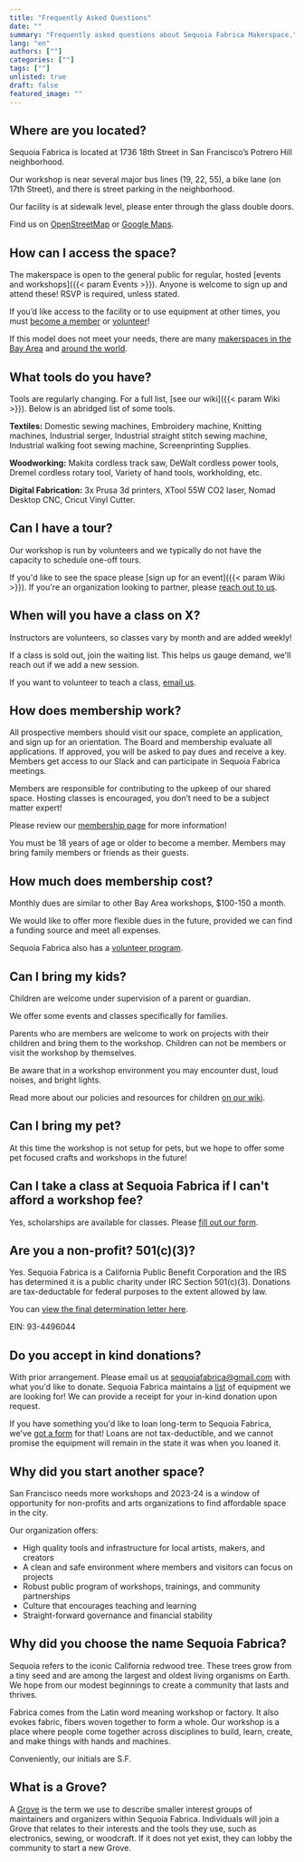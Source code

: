 ```yaml
---
title: "Frequently Asked Questions"
date: ""
summary: "Frequently asked questions about Sequoia Fabrica Makerspace."
lang: "en"
authors: [""]
categories: [""]
tags: [""]
unlisted: true
draft: false
featured_image: ""
---
```


## Where are you located?

Sequoia Fabrica is located at 1736 18th Street in San Francisco’s Potrero Hill neighborhood. 

Our workshop is near several major bus lines (19, 22, 55), a bike lane (on 17th Street), and there is street parking in the neighborhood.

Our facility is at sidewalk level, please enter through the glass double doors.

Find us on [OpenStreetMap](https://www.openstreetmap.org/node/11571985859) or [Google Maps](https://maps.app.goo.gl/7fiutyz9KxsT1eXc7).

## How can I access the space?

The makerspace is open to the general public for regular, hosted [events and workshops]({{< param Events >}}). Anyone is welcome to sign up and attend these! RSVP is required, unless stated.
 
If you’d like access to the facility or to use equipment at other times, you must [become a member](./membership) or [volunteer](https://wiki.sequoiafabrica.org/wiki/Volunteers)!

If this model does not meet your needs, there are many [makerspaces in the Bay Area](https://makernexuswiki.com/wiki/Maker_Spaces_In_San_Francisco_area) and [around the world](https://wiki.hackerspaces.org/List_of_Hacker_Spaces).

## What tools do you have?

Tools are regularly changing. For a full list, [see our wiki]({{< param Wiki >}}).
Below is an abridged list of some tools.

**Textiles:**
Domestic sewing machines,
Embroidery machine,
Knitting machines,
Industrial serger,
Industrial straight stitch sewing machine,
Industrial walking foot sewing machine,
Screenprinting Supplies.

**Woodworking:**
Makita cordless track saw,
DeWalt cordless power tools,
Dremel cordless rotary tool,
Variety of hand tools, workholding, etc.

**Digital Fabrication:**
3x Prusa 3d printers,
XTool 55W CO2 laser,
Nomad Desktop CNC,
Cricut Vinyl Cutter.

## Can I have a tour?

Our workshop is run by volunteers and we typically do not have the capacity to schedule one-off tours.

If you'd like to see the space please [sign up for an event]({{< param Wiki >}}). If you're an organization looking to partner, please [reach out to us](./contact). 

## When will you have a class on X?

Instructors are volunteers, so classes vary by month and are added weekly! 

If a class is sold out, join the waiting list. This helps us gauge demand, we'll reach out if we add a new session.

If you want to volunteer to teach a class, [email us](./contact).

## How does membership work?

All prospective members should visit our space, complete an application, and sign up for an orientation. The Board and membership evaluate all applications. If approved, you will be asked to pay dues and receive a key. Members get access to our Slack and can participate in Sequoia Fabrica meetings.

Members are responsible for contributing to the upkeep of our shared space. Hosting classes is encouraged, you don’t need to be a subject matter expert!

Please review our [membership page](./membership) for more information! 

You must be 18 years of age or older to become a member. Members may bring family members or friends as their guests. 

## How much does membership cost?

Monthly dues are similar to other Bay Area workshops, $100-150 a month.

We would like to offer more flexible dues in the future, provided we can find a funding source and meet all expenses. 

Sequoia Fabrica also has a [volunteer program](https://wiki.sequoiafabrica.org/wiki/Volunteers).

## Can I bring my kids?

Children are welcome under supervision of a parent or guardian. 

We offer some events and classes specifically for families. 

Parents who are members are welcome to work on projects with their children and bring them to the workshop. Children can not be members or visit the workshop by themselves.

Be aware that in a workshop environment you may encounter dust, loud noises, and bright lights.

Read more about our policies and resources for children [on our wiki](https://wiki.sequoiafabrica.org/wiki/Saplings).

## Can I bring my pet?

At this time the workshop is not setup for pets, but we hope to offer some pet focused crafts and workshops in the future!

## Can I take a class at Sequoia Fabrica if I can't afford a workshop fee?

Yes, scholarships are available for classes. Please [fill out our form](https://docs.google.com/forms/d/e/1FAIpQLSdonL4v1x9dH1AuiRgIyt6F1elsod1s6vr-j0P11x7uMpq4pg/viewform). 

## **Are you a non-profit? 501(c)(3)?**

Yes. Sequoia Fabrica is a California Public Benefit Corporation and the IRS has determined it is a public charity under IRC Section 501(c)(3). Donations are tax-deductable for federal purposes to the extent allowed by law.

You can [view the final determination letter here](https://static.miraheze.org/sequoiafabricawiki/8/86/FinalLetter_93-4496044_SEQUOIAFABRICA_01132024_00.pdf).  

EIN: 93-4496044

## Do you accept in kind donations?

With prior arrangement. Please email us at [sequoiafabrica@gmail.com](mailto:sequoiafabrica@gmail.com) with what you'd like to donate. Sequoia Fabrica maintains a [list](https://wiki.sequoiafabrica.org/wiki/Equipment_Needs) of equipment we are looking for! We can provide a receipt for your in-kind donation upon request. 

If you have something you'd like to loan long-term to Sequoia Fabrica, we've [got a form](https://docs.google.com/forms/d/e/1FAIpQLSfkrRbrPWCJe-pVXQRyJ7k1nDh0zrLgVVYZIwJPtpxaV6SVlg/viewform?usp=sf_link) for that!
Loans are not tax-deductible, and we cannot promise the equipment will remain in the state it was when you loaned it.

## Why did you start another space?

San Francisco needs more workshops and 2023-24 is a window of opportunity for non-profits and arts organizations to find affordable space in the city. 

Our organization offers:

* High quality tools and infrastructure for local artists, makers, and creators
* A clean and safe environment where members and visitors can focus on projects
* Robust public program of workshops, trainings, and community partnerships
* Culture that encourages teaching and learning
* Straight-forward governance and financial stability

## Why did you choose the name Sequoia Fabrica?

Sequoia refers to the iconic California redwood tree. These trees grow from a tiny seed and are among the largest and oldest living organisms on Earth. We hope from our modest beginnings to create a community that lasts and thrives. 

Fabrica comes from the Latin word meaning workshop or factory. It also evokes fabric, fibers woven together to form a whole. Our workshop is a place where people come together across disciplines to build, learn, create, and make things with hands and machines. 

Conveniently, our initials are S.F.

## What is a Grove?

A [Grove](https://wiki.sequoiafabrica.org/wiki/Grove) is the term we use to describe smaller interest groups of maintainers and organizers within Sequoia Fabrica. Individuals will join a Grove that relates to their interests and the tools they use, such as electronics, sewing, or woodcraft. If it does not yet exist, they can lobby the community to start a new Grove. 
